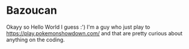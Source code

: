 # Bazoucan
Okayy so Hello World I guess :')
I'm a guy who just play to https://play.pokemonshowdown.com/ and that are pretty curious about anything on the coding.
